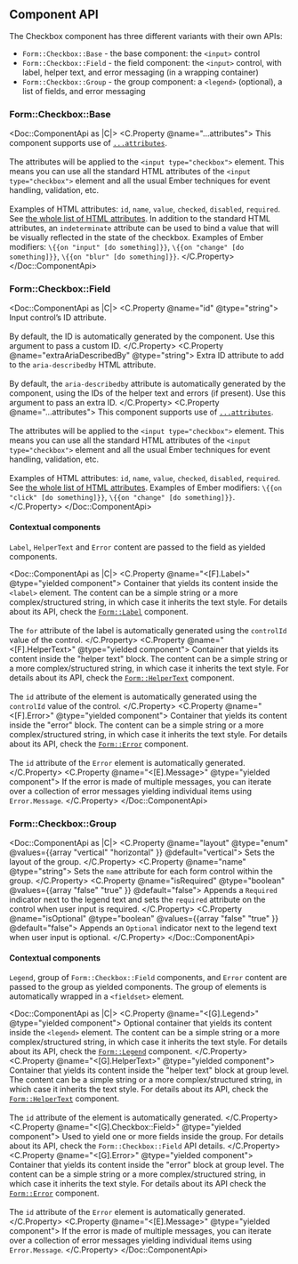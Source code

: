 ## Component API 

The Checkbox component has three different variants with their own APIs:

- `Form::Checkbox::Base` - the base component: the `<input>` control
- `Form::Checkbox::Field` - the field component: the `<input>` control, with label, helper text, and error messaging (in a wrapping container)
- `Form::Checkbox::Group` - the group component: a `<legend>` (optional), a list of fields, and error messaging

### Form::Checkbox::Base

<Doc::ComponentApi as |C|>
  <C.Property @name="...attributes">
    This component supports use of [`...attributes`](https://guides.emberjs.com/release/in-depth-topics/patterns-for-components/#toc_attribute-ordering).
    <br/><br/>
    The attributes will be applied to the `<input type="checkbox">` element. This means you can use all the standard HTML attributes of the `<input type="checkbox">` element and all the usual Ember techniques for event handling, validation, etc.
    <br/><br/>
    Examples of HTML attributes: `id`, `name`, `value`, `checked`, `disabled`, `required`. See [the whole list of HTML attributes](https://developer.mozilla.org/en-US/docs/Web/HTML/Element/input#attributes). In addition to the standard HTML attributes, an `indeterminate` attribute can be used to bind a value that will be visually reflected in the state of the checkbox. Examples of Ember modifiers: `\{{on "input" [do something]}}`, `\{{on "change" [do something]}}`, `\{{on "blur" [do something]}}`.
  </C.Property>
</Doc::ComponentApi>

### Form::Checkbox::Field

<Doc::ComponentApi as |C|>
  <C.Property @name="id" @type="string">
    Input control’s ID attribute.
    <br/><br/>
    By default, the ID is automatically generated by the component. Use this argument to pass a custom ID.
  </C.Property>
  <C.Property @name="extraAriaDescribedBy" @type="string">
    Extra ID attribute to add to the `aria-describedby` HTML attribute.
    <br/><br/>
    By default, the `aria-describedby` attribute is automatically generated by the component, using the IDs of the helper text and errors (if present). Use this argument to pass an extra ID.
  </C.Property>
  <C.Property @name="...attributes">
    This component supports use of [`...attributes`](https://guides.emberjs.com/release/in-depth-topics/patterns-for-components/#toc_attribute-ordering).
    <br/><br/>
    The attributes will be applied to the `<input type="checkbox">` element. This means you can use all the standard HTML attributes of the `<input type="checkbox">` element and all the usual Ember techniques for event handling, validation, etc.
    <br/><br/>
    Examples of HTML attributes: `id`, `name`, `value`, `checked`, `disabled`, `required`. See [the whole list of HTML attributes](https://developer.mozilla.org/en-US/docs/Web/HTML/Element/input#attributes). Examples of Ember modifiers: `\{{on "click" [do something]}}`, `\{{on "change" [do something]}}`.
  </C.Property>
</Doc::ComponentApi>

#### Contextual components

`Label`, `HelperText` and `Error` content are passed to the field as yielded components.

<Doc::ComponentApi as |C|>
  <C.Property @name="<[F].Label>" @type="yielded component">
    Container that yields its content inside the `<label>` element. The content can be a simple string or a more complex/structured string, in which case it inherits the text style. For details about its API, check the [`Form::Label`](/components/form/primitives/) component.
    <br/><br/>
    The `for` attribute of the label is automatically generated using the `controlId` value of the control.
  </C.Property>
  <C.Property @name="<[F].HelperText>" @type="yielded component">
    Container that yields its content inside the "helper text" block. The content can be a simple string or a more complex/structured string, in which case it inherits the text style. For details about its API, check the [`Form::HelperText`](/components/form/primitives/) component.
    <br/><br/>
    The `id` attribute of the element is automatically generated using the `controlId` value of the control.
  </C.Property>
  <C.Property @name="<[F].Error>" @type="yielded component">
    Container that yields its content inside the "error" block. The content can be a simple string or a more complex/structured string, in which case it inherits the text style. For details about its API, check the [`Form::Error`](/components/form/primitives/) component.
    <br/><br/>
    The `id` attribute of the `Error` element is automatically generated.
  </C.Property>
  <C.Property @name="<[E].Message>" @type="yielded component">
    If the error is made of multiple messages, you can iterate over a collection of error messages yielding individual items using `Error.Message`.
  </C.Property>
</Doc::ComponentApi>

### Form::Checkbox::Group

<Doc::ComponentApi as |C|>
  <C.Property @name="layout" @type="enum" @values={{array "vertical" "horizontal" }} @default="vertical">
    Sets the layout of the group.
  </C.Property>
  <C.Property @name="name" @type="string">
    Sets the `name` attribute for each form control within the group.
  </C.Property>
  <C.Property @name="isRequired" @type="boolean" @values={{array "false" "true" }} @default="false">
    Appends a `Required` indicator next to the legend text and sets the `required` attribute on the control when user input is required.
  </C.Property>
  <C.Property @name="isOptional" @type="boolean" @values={{array "false" "true" }} @default="false">
    Appends an `Optional` indicator next to the legend text when user input is optional.
  </C.Property>
</Doc::ComponentApi>

#### Contextual components

`Legend`, group of `Form::Checkbox::Field` components, and `Error` content are passed to the group as yielded components. The group of elements is automatically wrapped in a `<fieldset>` element.

<Doc::ComponentApi as |C|>
  <C.Property @name="<[G].Legend>" @type="yielded component">
    Optional container that yields its content inside the `<legend>` element. The content can be a simple string or a more complex/structured string, in which case it inherits the text style. For details about its API, check the [`Form::Legend`](/components/form/primitives/) component.
  </C.Property>
  <C.Property @name="<[G].HelperText>" @type="yielded component">
    Container that yields its content inside the "helper text" block at group level. The content can be a simple string or a more complex/structured string, in which case it inherits the text style. For details about its API, check the [`Form::HelperText`](/components/form/primitives/) component.
    <br/><br/>
    The `id` attribute of the element is automatically generated.
  </C.Property>
  <C.Property @name="<[G].Checkbox::Field>" @type="yielded component">
    Used to yield one or more fields inside the group. For details about its API, check the `Form::Checkbox::Field` API details.
  </C.Property>
  <C.Property @name="<[G].Error>" @type="yielded component">
    Container that yields its content inside the "error" block at group level. The content can be a simple string or a more complex/structured string, in which case it inherits the text style. For details about its API check the [`Form::Error`](/components/form/primitives/) component.
    <br/><br/>
    The `id` attribute of the `Error` element is automatically generated.
  </C.Property>
  <C.Property @name="<[E].Message>" @type="yielded component">
    If the error is made of multiple messages, you can iterate over a collection of error messages yielding individual items using `Error.Message`.
  </C.Property>
</Doc::ComponentApi>